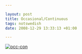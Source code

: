 ```yaml
--- 

layout: post
title: Occasional/Continuous 
tags: notswedish
date: 2008-12-29 13:33:13 +01:00 

---
```


[![occ-con](images/gar-till-medium-post.png "occ-con")](http://www.consumingexperience.com/2007/06/5-principles-for-web-20-success-jyri.html) 